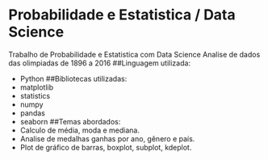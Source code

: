 # Probabilidade e Estatistica / Data Science
Trabalho de Probabilidade e Estatistica com Data Science
Analise de dados das olimpiadas de 1896 a 2016
##Linguagem utilizada: 
- Python
##Bibliotecas utilizadas:
- matplotlib
- statistics
- numpy 
- pandas
- seaborn
##Temas abordados:
- Calculo de média, moda e mediana.
- Analise de medalhas ganhas por ano, gênero e país.
- Plot de gráfico de barras, boxplot, subplot, kdeplot.


